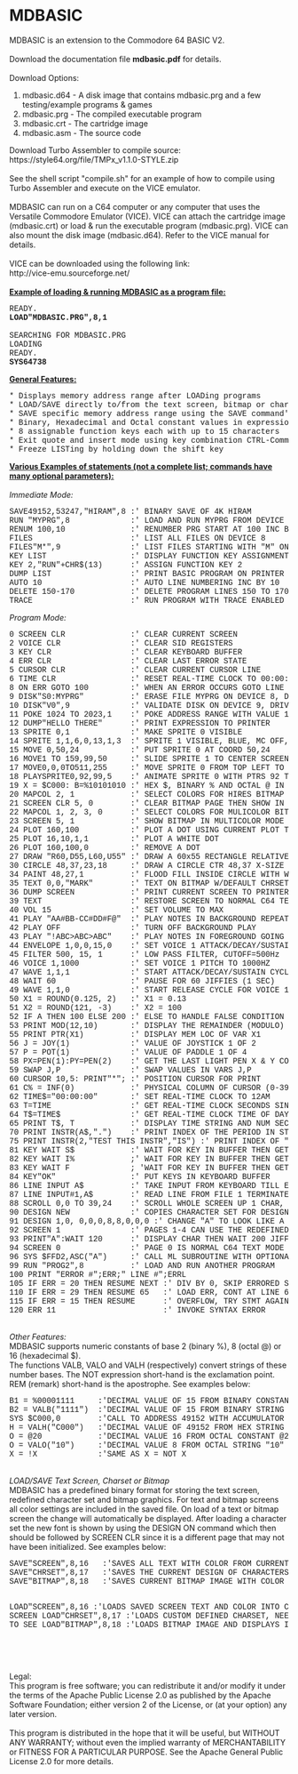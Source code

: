# MDBASIC
MDBASIC is an extension to the Commodore 64 BASIC V2.<br>
<br>
Download the documentation file <b>mdbasic.pdf</b> for details.<br>
<br>
Download Options:<br>
<ol>
<li>mdbasic.d64 - A disk image that contains mdbasic.prg and a few testing/example programs & games</li>
<li>mdbasic.prg - The compiled executable program</li>
<li>mdbasic.crt - The cartridge image</li>
<li>mdbasic.asm - The source code</li>
</ol>
Download Turbo Assembler to compile source:<br>
https://style64.org/file/TMPx_v1.1.0-STYLE.zip<br>
<br>
See the shell script "compile.sh" for an example of how to compile using Turbo Assembler and execute on the VICE emulator.<br>
<br>
MDBASIC can run on a C64 computer or any computer that uses the Versatile Commodore Emulator (VICE). 
VICE can attach the cartridge image (mdbasic.crt) or load & run the executable program (mdbasic.prg). 
VICE can also mount the disk image (mdbasic.d64). Refer to the VICE manual for details.<br>
<br>
VICE can be downloaded using the following link:<br>
http://vice-emu.sourceforge.net/<br>
<br>
<u><b>Example of loading & running MDBASIC as a program file:</b></u><br>
<pre style="font-family:'Courier New'">
READY.
<b>LOAD"MDBASIC.PRG",8,1</b>
&nbsp;
SEARCHING FOR MDBASIC.PRG
LOADING
READY.
<b>SYS64738</b>
</pre>
<u><b>General Features:</b></u><br>
<pre style="font-family:'Courier New'">
* Displays memory address range after LOADing programs
* LOAD/SAVE directly to/from the text screen, bitmap or character definition memory
* SAVE specific memory address range using the SAVE command's alternate syntax
* Binary, Hexadecimal and Octal constant values in expressions
* 8 assignable function keys each with up to 15 characters
* Exit quote and insert mode using key combination CTRL-Commodore
* Freeze LISTing by holding down the shift key
</pre>
<u><b>Various Examples of statements (not a complete list; commands have many optional parameters):</b></u><br>
<br>
<i>Immediate Mode:</i><br>
<pre style="font-family:'Courier New'">
SAVE49152,53247,"HIRAM",8 :' BINARY SAVE OF 4K HIRAM
RUN "MYPRG",8             :' LOAD AND RUN MYPRG FROM DEVICE 8
RENUM 100,10              :' RENUMBER PRG START AT 100 INC BY 10
FILES                     :' LIST ALL FILES ON DEVICE 8
FILES"M*",9               :' LIST FILES STARTING WITH "M" ON DEVICE 9
KEY LIST                  :' DISPLAY FUNCTION KEY ASSIGNMENTS
KEY 2,"RUN"+CHR$(13)      :' ASSIGN FUNCTION KEY 2
DUMP LIST                 :' PRINT BASIC PROGRAM ON PRINTER
AUTO 10                   :' AUTO LINE NUMBERING INC BY 10
DELETE 150-170            :' DELETE PROGRAM LINES 150 TO 170 INCLUSIVELY
TRACE                     :' RUN PROGRAM WITH TRACE ENABLED
</pre>
<i>Program Mode:</i><br>
<pre style="font-family:'Courier New'">
0 SCREEN CLR              :' CLEAR CURRENT SCREEN
2 VOICE CLR               :' CLEAR SID REGISTERS
3 KEY CLR                 :' CLEAR KEYBOARD BUFFER
4 ERR CLR                 :' CLEAR LAST ERROR STATE
5 CURSOR CLR              :' CLEAR CURRENT CURSOR LINE
6 TIME CLR                :' RESET REAL-TIME CLOCK TO 00:00:00 (12AM)
8 ON ERR GOTO 100         :' WHEN AN ERROR OCCURS GOTO LINE 100
9 DISK"S0:MYPRG"          :' ERASE FILE MYPRG ON DEVICE 8, DRIVE 0
10 DISK"V0",9             :' VALIDATE DISK ON DEVICE 9, DRIVE 0
11 POKE 1024 TO 2023,1    :' POKE ADDRESS RANGE WITH VALUE 1
12 DUMP"HELLO THERE"      :' PRINT EXPRESSION TO PRINTER
13 SPRITE 0,1             :' MAKE SPRITE 0 VISIBLE
14 SPRITE 1,1,6,0,13,1,3  :' SPRITE 1 VISIBLE, BLUE, MC OFF, PTR 13, ABOVE FOREGND, FULL EXPAND
15 MOVE 0,50,24           :' PUT SPRITE 0 AT COORD 50,24
16 MOVE1 TO 159,99,50     :' SLIDE SPRITE 1 TO CENTER SCREEN AT SPEED 50
17 MOVE0,0,0TO511,255     :' MOVE SPRITE 0 FROM TOP LEFT TO BOTTOM RIGHT, SLOWEST SPEED
18 PLAYSPRITE0,92,99,5    :' ANIMATE SPRITE 0 WITH PTRS 92 TO 99 WITH 5 JIFFIES BETWEEN FRAMES
19 X = $C000: B=%10101010 :' HEX $, BINARY % AND OCTAL @ IN EXPRESSIONS
20 MAPCOL 2, 1            :' SELECT COLORS FOR HIRES BITMAP RED DOT, BLK BKGND
21 SCREEN CLR 5, 0        :' CLEAR BITMAP PAGE THEN SHOW IN HIRES MODE
22 MAPCOL 1, 2, 3, 0      :' SELECT COLORS FOR MULICOLOR BITMAP WHITE,RED,CYAN WITH BLACK BKGND
23 SCREEN 5, 1            :' SHOW BITMAP IN MULTICOLOR MODE
24 PLOT 160,100           :' PLOT A DOT USING CURRENT PLOT TYPE AND COLOR
25 PLOT 16,10,1,1         :' PLOT A WHITE DOT
26 PLOT 160,100,0         :' REMOVE A DOT
27 DRAW "R60,D55,L60,U55" :' DRAW A 60x55 RECTANGLE RELATIVE TO LAST PLOTTED POINT
30 CIRCLE 48,37,23,18     :' DRAW A CIRCLE CTR 48,37 X-SIZE 23, Y-SIZE 18
34 PAINT 48,27,1          :' FLOOD FILL INSIDE CIRCLE WITH WHITE COLOR
35 TEXT 0,0,"MARK"        :' TEXT ON BITMAP W/DEFAULT CHRSET & SIZING
36 DUMP SCREEN            :' PRINT CURRENT SCREEN TO PRINTER
39 TEXT                   :' RESTORE SCREEN TO NORMAL C64 TEXT AND COLOR MODE
40 VOL 15                 :' SET VOLUME TO MAX
41 PLAY "AA#BB-CC#DD#F@"  :' PLAY NOTES IN BACKGROUND REPEATEDLY
42 PLAY OFF               :' TURN OFF BACKGROUND PLAY
43 PLAY "!ABC>ABC>ABC"    :' PLAY NOTES IN FOREGROUND GOING UP IN OCTAVE
44 ENVELOPE 1,0,0,15,0    :' SET VOICE 1 ATTACK/DECAY/SUSTAIN/RELEASE
45 FILTER 500, 15, 1      :' LOW PASS FILTER, CUTOFF=500Hz
46 VOICE 1,1000           :' SET VOICE 1 PITCH TO 1000HZ
47 WAVE 1,1,1             :' START ATTACK/DECAY/SUSTAIN CYCLE FOR VOICE 1 WITH TRIANGE WAVEFORM
48 WAIT 60                :' PAUSE FOR 60 JIFFIES (1 SEC)
49 WAVE 1,1,0             :' START RELEASE CYCLE FOR VOICE 1, TRIANGLE WAVEFORM
50 X1 = ROUND(0.125, 2)   :' X1 = 0.13
51 X2 = ROUND(121, -3)    :' X2 = 100
52 IF A THEN 100 ELSE 200 :' ELSE TO HANDLE FALSE CONDITION
53 PRINT MOD(12,10)       :' DISPLAY THE REMAINDER (MODULO) OF 12/10 WHICH IS 2 (TWO TENTHS)
55 PRINT PTR(X1)          :' DISPLAY MEM LOC OF VAR X1
56 J = JOY(1)             :' VALUE OF JOYSTICK 1 OF 2
57 P = POT(1)             :' VALUE OF PADDLE 1 OF 4
58 PX=PEN(1):PY=PEN(2)    :' GET THE LAST LIGHT PEN X & Y COORDINATES
59 SWAP J,P               :' SWAP VALUES IN VARS J,P
60 CURSOR 10,5: PRINT"*"; :' POSITION CURSOR FOR PRINT
61 C% = INF(0)            :' PHYSICAL COLUMN OF CURSOR (0-39)
62 TIME$="00:00:00"       :' SET REAL-TIME CLOCK TO 12AM
63 T=TIME                 :' GET REAL-TIME CLOCK SECONDS SINCE MIDNIGHT ACCURATE TO 1/10 SECOND
64 T$=TIME$               :' GET REAL-TIME CLOCK TIME OF DAY STRING IN FORMAT HH:MM:SS
65 PRINT T$, T            :' DISPLAY TIME STRING AND NUM SECONDS SINCE MIDNIGHT
70 PRINT INSTR(A$,".")    :' PRINT INDEX OF THE PERIOD IN STR, 0 IF MISSING
75 PRINT INSTR(2,"TEST THIS INSTR","IS") :' PRINT INDEX OF "IS" STARTING AT INDEX 2
81 KEY WAIT S$            :' WAIT FOR KEY IN BUFFER THEN GET AS STRING
82 KEY WAIT I%            ;' WAIT FOR KEY IN BUFFER THEN GET AS INT (ASCII)
83 KEY WAIT F             ; 'WAIT FOR KEY IN BUFFER THEN GET AS FLOAT (ASCII)
84 KEY"OK"                :' PUT KEYS IN KEYBOARD BUFFER
86 LINE INPUT A$          :' TAKE INPUT FROM KEYBOARD TILL ENTER KEY PRESSED
87 LINE INPUT#1,A$        :' READ LINE FROM FILE 1 TERMINATED BY CR
88 SCROLL 0,0 TO 39,24    :' SCROLL WHOLE SCREEN UP 1 CHAR, NO WRAPPING (DEFAULTS)
90 DESIGN NEW             :' COPIES CHARACTER SET FOR DESIGN MODE
91 DESIGN 1,0, 0,0,0,8,8,0,0,0 :' CHANGE "A" TO LOOK LIKE A CENTERED DOT
92 SCREEN 1               :' PAGES 1-4 CAN USE THE REDEFINED CHARS
93 PRINT"A":WAIT 120      :' DISPLAY CHAR THEN WAIT 200 JIFFIES
94 SCREEN 0               :' PAGE 0 IS NORMAL C64 TEXT MODE
96 SYS $FFD2,ASC("A")     :' CALL ML SUBROUTINE WITH OPTIONAL A,X,Y,P REGISTERS
99 RUN "PROG2",8          :' LOAD AND RUN ANOTHER PROGRAM
100 PRINT "ERROR #";ERR;" LINE #";ERRL
105 IF ERR = 20 THEN RESUME NEXT :' DIV BY 0, SKIP ERRORED STMT
110 IF ERR = 29 THEN RESUME 65   :' LOAD ERR, CONT AT LINE 65
115 IF ERR = 15 THEN RESUME      :' OVERFLOW, TRY STMT AGAIN
120 ERR 11                       :' INVOKE SYNTAX ERROR
</pre>
<br>
<i>Other Features:</i><br>
MDBASIC supports numeric constants of base 2 (binary %), 8 (octal @) or 16 (hexadecimal $).<br>
The functions VALB, VALO and VALH (respectively) convert strings of these number bases.
The NOT expression short-hand is the exclamation point. REM (remark) short-hand is the 
apostrophe. See examples below:<br>
<pre style="font-family:'Courier New'">
B1 = %00001111     :'DECIMAL VALUE OF 15 FROM BINARY CONSTANT %00001111
B2 = VALB("1111")  :'DECIMAL VALUE OF 15 FROM BINARY STRING "1111"
SYS $C000,0        :'CALL TO ADDRESS 49152 WITH ACCUMULATOR LOADED WITH ZERO
H = VALH("C000")   :'DECIMAL VALUE OF 49152 FROM HEX STRING "C000"
O = @20            :'DECIMAL VALUE 16 FROM OCTAL CONSTANT @20
O = VALO("10")     :'DECIMAL VALUE 8 FROM OCTAL STRING "10"
X = !X             :'SAME AS X = NOT X
</pre>
<br>
<i>LOAD/SAVE Text Screen, Charset or Bitmap</i><br>
MDBASIC has a predefined binary format for storing the text screen, redefined character set 
and bitmap graphics. For text and bitmap screens all color settings are included in the 
saved file. On load of a text or bitmap screen the change will automatically be displayed. 
After loading a character set the new font is shown by using the DESIGN ON command which then 
should be followed by SCREEN CLR since it is a different page that may not have been initialized. 
See examples below:<br>
<pre style="font-family:'Courier New'">
SAVE"SCREEN",8,16   :'SAVES ALL TEXT WITH COLOR FROM CURRENT TEXT SCREEN
SAVE"CHRSET",8,17   :'SAVES THE CURRENT DESIGN OF CHARACTERS ASSUMING DESIGN IS APPLIED
SAVE"BITMAP",8,18   :'SAVES CURRENT BITMAP IMAGE WITH COLOR MODE

LOAD"SCREEN",8,16   :'LOADS SAVED SCREEN TEXT AND COLOR INTO CURRENT SCREEN
LOAD"CHRSET",8,17   :'LOADS CUSTOM DEFINED CHARSET, NEEDS DESIGN ON TO SEE
LOAD"BITMAP",8,18   :'LOADS BITMAP IMAGE AND DISPLAYS IT
</pre>
<br>
<br>
<div>Legal:</div>
<div>
This program is free software; you can redistribute it and/or
modify it under the terms of the Apache Public License 2.0 as
published by the Apache Software Foundation; either version 2
of the License, or (at your option) any later version.<br>
<br>
This program is distributed in the hope that it will be useful,
but WITHOUT ANY WARRANTY; without even the implied warranty of
MERCHANTABILITY or FITNESS FOR A PARTICULAR PURPOSE.  See the
Apache General Public License 2.0 for more details.
</div>
